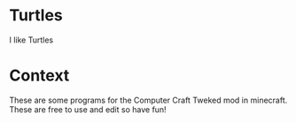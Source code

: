 # Turtles
I like Turtles

# Context
These are some programs for the Computer Craft Tweked mod in minecraft.
These are free to use and edit so have fun!


